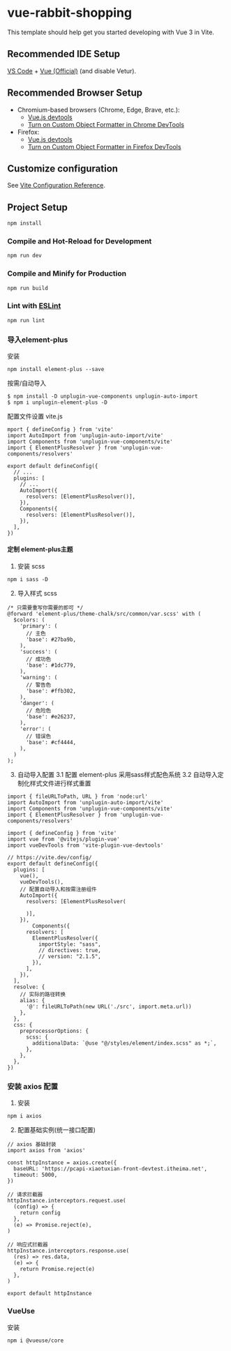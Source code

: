 # vue-rabbit-shopping

This template should help get you started developing with Vue 3 in Vite.

## Recommended IDE Setup

[VS Code](https://code.visualstudio.com/) + [Vue (Official)](https://marketplace.visualstudio.com/items?itemName=Vue.volar) (and disable Vetur).

## Recommended Browser Setup

- Chromium-based browsers (Chrome, Edge, Brave, etc.):
  - [Vue.js devtools](https://chromewebstore.google.com/detail/vuejs-devtools/nhdogjmejiglipccpnnnanhbledajbpd) 
  - [Turn on Custom Object Formatter in Chrome DevTools](http://bit.ly/object-formatters)
- Firefox:
  - [Vue.js devtools](https://addons.mozilla.org/en-US/firefox/addon/vue-js-devtools/)
  - [Turn on Custom Object Formatter in Firefox DevTools](https://fxdx.dev/firefox-devtools-custom-object-formatters/)

## Customize configuration

See [Vite Configuration Reference](https://vite.dev/config/).

## Project Setup

```sh
npm install
```

### Compile and Hot-Reload for Development

```sh
npm run dev
```

### Compile and Minify for Production

```sh
npm run build
```

### Lint with [ESLint](https://eslint.org/)

```sh
npm run lint
```


### 导入element-plus
安装
```
npm install element-plus --save
```

按需/自动导入
```
$ npm install -D unplugin-vue-components unplugin-auto-import
$ npm i unplugin-element-plus -D
```

配置文件设置
vite.js
```
mport { defineConfig } from 'vite'
import AutoImport from 'unplugin-auto-import/vite'
import Components from 'unplugin-vue-components/vite'
import { ElementPlusResolver } from 'unplugin-vue-components/resolvers'

export default defineConfig({
  // ...
  plugins: [
    // ...
    AutoImport({
      resolvers: [ElementPlusResolver()],
    }),
    Components({
      resolvers: [ElementPlusResolver()],
    }),
  ],
})
```

#### 定制 element-plus主题

1. 安装 scss
```
npm i sass -D
```

2. 导入样式 scss
```
/* 只需要重写你需要的即可 */
@forward 'element-plus/theme-chalk/src/common/var.scss' with (
  $colors: (
    'primary': (
      // 主色
      'base': #27ba9b,
    ),
    'success': (
      // 成功色
      'base': #1dc779,
    ),
    'warning': (
      // 警告色
      'base': #ffb302,
    ),
    'danger': (
      // 危险色
      'base': #e26237,
    ),
    'error': (
      // 错误色
      'base': #cf4444,
    ),
  )
);

```

3. 自动导入配置
  3.1 配置 element-plus 采用sass样式配色系统
  3.2 自动导入定制化样式文件进行样式重置
```
import { fileURLToPath, URL } from 'node:url'
import AutoImport from 'unplugin-auto-import/vite'
import Components from 'unplugin-vue-components/vite'
import { ElementPlusResolver } from 'unplugin-vue-components/resolvers'

import { defineConfig } from 'vite'
import vue from '@vitejs/plugin-vue'
import vueDevTools from 'vite-plugin-vue-devtools'

// https://vite.dev/config/
export default defineConfig({
  plugins: [
    vue(),
    vueDevTools(),
    // 配置自动导入和按需注册组件
    AutoImport({
      resolvers: [ElementPlusResolver(
        
      )],
    }),
        Components({
      resolvers: [
        ElementPlusResolver({
          importStyle: "sass",
          // directives: true,
          // version: "2.1.5",
        }),
      ],
    }),
  ],
  resolve: {
    // 实际的路径转换 
    alias: {
      '@': fileURLToPath(new URL('./src', import.meta.url))
    },
  },
  css: {
    preprocessorOptions: {
      scss: {
        additionalData: `@use "@/styles/element/index.scss" as *;`,
      },
    },
  },
})
```

### 安装 axios 配置
1. 安装 
```
npm i axios
```

2. 配置基础实例(统一接口配置)
```
// axios 基础封装
import axios from 'axios'

const httpInstance = axios.create({
  baseURL: 'https://pcapi-xiaotuxian-front-devtest.itheima.net',
  timeout: 5000,
})

// 请求拦截器
httpInstance.interceptors.request.use(
  (config) => {
    return config
  },
  (e) => Promise.reject(e),
)

// 响应式拦截器
httpInstance.interceptors.response.use(
  (res) => res.data,
  (e) => {
    return Promise.reject(e)
  },
)

export default httpInstance

```

### VueUse
安装
```
npm i @vueuse/core
```

